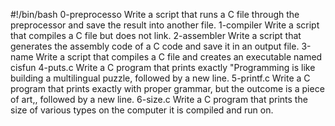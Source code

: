 #!/bin/bash
0-preprocesso Write a script that runs a C file through the preprocessor and save the result into another file.
1-compiler Write a script that compiles a C file but does not link.
2-assembler Write a script that generates the assembly code of a C code and save it in an output file.
3-name Write a script that compiles a C file and creates an executable named cisfun
4-puts.c Write a C program that prints exactly "Programming is like building a multilingual puzzle, followed by a new line.
5-printf.c Write a C program that prints exactly with proper grammar, but the outcome is a piece of art,, followed by a new line.
6-size.c Write a C program that prints the size of various types on the computer it is compiled and run on.
